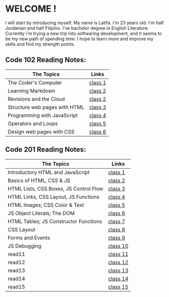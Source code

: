 # WELCOME !

I will start by introducing myself. My name is Latifa. i'm 23 years old. I'm half Jordanian and half Filipino. I've bachelor degree in English Literature. Currently i'm trying a new trip into softwaring development, and it seems to be my new path of spending time. I hope to learn more and improve my skills and find my strength points.

<h2> Code 102 Reading Notes: </h2>

| The Topics | Links                                                                             |
| ---------- | --------------------------------------------------------------------------------- |
| The Coder's Computer           | [class 1](102/read01.md)  |
| Learning Markdown	             | [class 2](102/read02a.md) |
| Revisions and the Cloud        | [class 2](102/read02b.md) |
| Structure web pages with HTML  | [class 3](102/read03.md)  |
| Programming with JavaScript	 | [class 4](102/read04.md)  |
| Operators and Loops	         | [class 5](102/read05.md)  |
| Design web pages with CSS	     | [class 6](102/read06.md)  |

<h2> Code 201 Reading Notes: </h2>

| The Topics | Links                                                                             |
| ---------- | --------------------------------------------------------------------------------- |
| Introductory HTML and JavaScript   | [class 1](201/class01.md) |
| Basics of HTML, CSS & JS           | [class 2](201/class02.md)  |
| HTML Lists, CSS Boxes, JS Control Flow | [class 3](201/class03.md)  |
| HTML Links, CSS Layout, JS Functions   | [class 4](201/class04.md)  |
| HTML Images; CSS Color & Text      | [class 5](201/class05.md)  |
| JS Object Literals; The DOM        | [class 6](201/class06.md)  |
| HTML Tables; JS Constructor Functions  | [class 7](201/class07.md)  |
| CSS Layout                            | [class 8](201/class08.md)  |
| Forms and Events                   | [class 9](201/class09.md)  |
| JS Debugging                     | [class 10](201/class10.md) |  
| read11                             | [class 11](201/read11.md) |
| read12                             | [class 12](201/read12.md) |
| read13                             | [class 13](201/read13.md) |
| read14                             | [class 14](201/read14.md) |
| read15                             | [class 15](201/read15.md) |